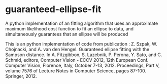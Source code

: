 # guaranteed-ellipse-fit
A python implementation of an fitting algorithm that uses an approximate maximum likelihood cost function to fit an ellipse to data, and simultaneously guarantees that an ellipse will be produced


This is an python implementation of code from publication : Z. Szpak, W. Chojnacki, and A. van den Hengel. Guaranteed ellipse fitting with the Sampson distance. In A. Fitzgibbon, S. Lazebnik, P. Perona, Y. Sato, and C. Schmid, editors, Computer Vision - ECCV 2012, 12th European Conf. Computer Vision, Florence, Italy, October 7-13, 2012. Proceedings, Part V, volume 7576 of Lecture Notes in Computer Science, pages 87-100. Springer, 2012.
